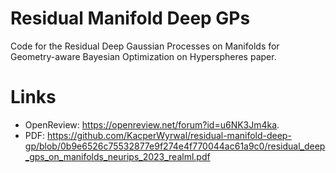 # Residual Manifold Deep GPs 
Code for the Residual Deep Gaussian Processes on Manifolds for Geometry-aware Bayesian Optimization on Hyperspheres paper. 

# Links 
- OpenReview: https://openreview.net/forum?id=u6NK3Jm4ka.
- PDF: https://github.com/KacperWyrwal/residual-manifold-deep-gp/blob/0b9e6526c75532877e9f274e4f770044ac61a9c0/residual_deep_gps_on_manifolds_neurips_2023_realml.pdf
